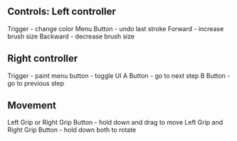 Controls:
Left controller
----------------------
Trigger - change color
Menu Button - undo last stroke
Forward - increase brush size
Backward - decrease brush size

Right controller
----------------------
Trigger - paint
menu button - toggle UI
A Button - go to next step
B Button - go to previous step

Movement
----------------------
Left Grip or Right Grip Button - hold down and drag to move
Left Grip and Right Grip Button - hold down both to rotate

